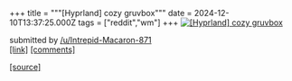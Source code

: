 +++
title = """[Hyprland] cozy gruvbox"""
date = 2024-12-10T13:37:25.000Z
tags = ["reddit","wm"]
+++
[![[Hyprland] cozy gruvbox](https://a.thumbs.redditmedia.com/f6QUkjUYvVYCWo1QbTzR-hd4S0y6sa9iwET14slVYK4.jpg "[Hyprland] cozy gruvbox")](https://www.reddit.com/r/unixporn/comments/1hb1wsu/hyprland_cozy_gruvbox/)

submitted by [/u/Intrepid-Macaron-871](https://www.reddit.com/user/Intrepid-Macaron-871)  
[\[link\]](https://www.reddit.com/gallery/1hb1wsu) [\[comments\]](https://www.reddit.com/r/unixporn/comments/1hb1wsu/hyprland_cozy_gruvbox/)

[[source]](https://www.reddit.com/r/unixporn/comments/1hb1wsu/hyprland_cozy_gruvbox/)
